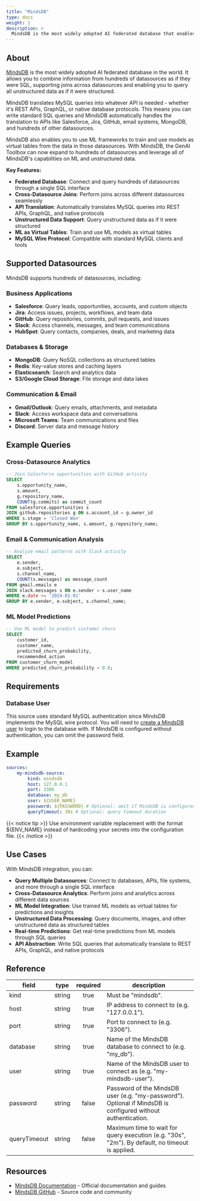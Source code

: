 ```yaml
---
title: "MindsDB"
type: docs
weight: 1
description: >
  MindsDB is the most widely adopted AI federated database that enables SQL queries across hundreds of datasources and ML models.
---
```


## About

[MindsDB][mindsdb-docs] is the most widely adopted AI federated database in the world. It allows you to combine information from hundreds of datasources as if they were SQL, supporting joins across datasources and enabling you to query all unstructured data as if it were structured.

MindsDB translates MySQL queries into whatever API is needed - whether it's REST APIs, GraphQL, or native database protocols. This means you can write standard SQL queries and MindsDB automatically handles the translation to APIs like Salesforce, Jira, GitHub, email systems, MongoDB, and hundreds of other datasources.

MindsDB also enables you to use ML frameworks to train and use models as virtual tables from the data in those datasources. With MindsDB, the GenAI Toolbox can now expand to hundreds of datasources and leverage all of MindsDB's capabilities on ML and unstructured data.

**Key Features:**
- **Federated Database**: Connect and query hundreds of datasources through a single SQL interface
- **Cross-Datasource Joins**: Perform joins across different datasources seamlessly
- **API Translation**: Automatically translates MySQL queries into REST APIs, GraphQL, and native protocols
- **Unstructured Data Support**: Query unstructured data as if it were structured
- **ML as Virtual Tables**: Train and use ML models as virtual tables
- **MySQL Wire Protocol**: Compatible with standard MySQL clients and tools

[mindsdb-docs]: https://docs.mindsdb.com/
[mindsdb-github]: https://github.com/mindsdb/mindsdb

## Supported Datasources

MindsDB supports hundreds of datasources, including:

### **Business Applications**
- **Salesforce**: Query leads, opportunities, accounts, and custom objects
- **Jira**: Access issues, projects, workflows, and team data
- **GitHub**: Query repositories, commits, pull requests, and issues
- **Slack**: Access channels, messages, and team communications
- **HubSpot**: Query contacts, companies, deals, and marketing data

### **Databases & Storage**
- **MongoDB**: Query NoSQL collections as structured tables
- **Redis**: Key-value stores and caching layers
- **Elasticsearch**: Search and analytics data
- **S3/Google Cloud Storage**: File storage and data lakes

### **Communication & Email**
- **Gmail/Outlook**: Query emails, attachments, and metadata
- **Slack**: Access workspace data and conversations
- **Microsoft Teams**: Team communications and files
- **Discord**: Server data and message history



## Example Queries

### Cross-Datasource Analytics
```sql
-- Join Salesforce opportunities with GitHub activity
SELECT 
    s.opportunity_name,
    s.amount,
    g.repository_name,
    COUNT(g.commits) as commit_count
FROM salesforce.opportunities s
JOIN github.repositories g ON s.account_id = g.owner_id
WHERE s.stage = 'Closed Won'
GROUP BY s.opportunity_name, s.amount, g.repository_name;
```

### Email & Communication Analysis
```sql
-- Analyze email patterns with Slack activity
SELECT 
    e.sender,
    e.subject,
    s.channel_name,
    COUNT(s.messages) as message_count
FROM gmail.emails e
JOIN slack.messages s ON e.sender = s.user_name
WHERE e.date >= '2024-01-01'
GROUP BY e.sender, e.subject, s.channel_name;
```

### ML Model Predictions
```sql
-- Use ML model to predict customer churn
SELECT 
    customer_id,
    customer_name,
    predicted_churn_probability,
    recommended_action
FROM customer_churn_model
WHERE predicted_churn_probability > 0.8;
```

## Requirements

### Database User

This source uses standard MySQL authentication since MindsDB implements the MySQL wire protocol. You will need to [create a MindsDB user][mindsdb-users] to login to the database with. If MindsDB is configured without authentication, you can omit the password field.

[mindsdb-users]: https://docs.mindsdb.com/
## Example

```yaml
sources:
    my-mindsdb-source:
        kind: mindsdb
        host: 127.0.0.1
        port: 3306
        database: my_db
        user: ${USER_NAME}
        password: ${PASSWORD} # Optional: omit if MindsDB is configured without authentication
        queryTimeout: 30s # Optional: query timeout duration
```

{{< notice tip >}}
Use environment variable replacement with the format ${ENV_NAME}
instead of hardcoding your secrets into the configuration file.
{{< /notice >}}

## Use Cases

With MindsDB integration, you can:

- **Query Multiple Datasources**: Connect to databases, APIs, file systems, and more through a single SQL interface
- **Cross-Datasource Analytics**: Perform joins and analytics across different data sources
- **ML Model Integration**: Use trained ML models as virtual tables for predictions and insights
- **Unstructured Data Processing**: Query documents, images, and other unstructured data as structured tables
- **Real-time Predictions**: Get real-time predictions from ML models through SQL queries
- **API Abstraction**: Write SQL queries that automatically translate to REST APIs, GraphQL, and native protocols

## Reference

| **field**    | **type** | **required** | **description**                                                                                 |
| ------------ | :------: | :----------: | ----------------------------------------------------------------------------------------------- |
| kind         |  string  |     true     | Must be "mindsdb".                                                                              |
| host         |  string  |     true     | IP address to connect to (e.g. "127.0.0.1").                                                    |
| port         |  string  |     true     | Port to connect to (e.g. "3306").                                                               |
| database     |  string  |     true     | Name of the MindsDB database to connect to (e.g. "my_db").                                      |
| user         |  string  |     true     | Name of the MindsDB user to connect as (e.g. "my-mindsdb-user").                                |
| password     |  string  |    false     | Password of the MindsDB user (e.g. "my-password"). Optional if MindsDB is configured without authentication. |
| queryTimeout |  string  |    false     | Maximum time to wait for query execution (e.g. "30s", "2m"). By default, no timeout is applied. |

## Resources

- [MindsDB Documentation][mindsdb-docs] - Official documentation and guides
- [MindsDB GitHub][mindsdb-github] - Source code and community 